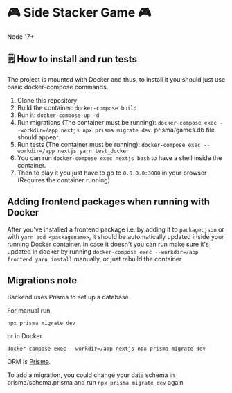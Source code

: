 # 🎮 Side Stacker Game 🎮

Node 17+

## 🗒️ How to install and run tests
The project is mounted with Docker and thus, to install it you should just use basic docker-compose commands.

1. Clone this repository
2. Build the container: `docker-compose build`
3. Run it: `docker-compose up -d`
4. Run migrations (The container must be running): `docker-compose exec --workdir=/app nextjs npx prisma migrate dev`. prisma/games.db file should appear.
5. Run tests (The container must be running): `docker-compose exec --workdir=/app nextjs yarn test_docker`
7. You can run `docker-compose exec nextjs bash` to have a shell inside the container.
9. Then to play it you just have to go to `0.0.0.0:3000` in your browser (Requires the container running)

## Adding frontend packages when running with Docker

After you've installed a frontend package i.e. by adding it to `package.json` or with `yarn add <packagename>`,
it should be automatically updated inside your running Docker container. In case it doesn't you can run make sure it's updated in docker by running `docker-compose exec --workdir=/app frontend yarn install` manually, or just rebuild the container

## Migrations note

Backend uses Prisma to set up a database. 

For manual run,

`npx prisma migrate dev`

or in Docker

`docker-compose exec --workdir=/app nextjs npx prisma migrate dev`

ORM is [Prisma](http://prisma.io).

To add a migration, you could change your data schema in prisma/schema.prisma and run `npx prisma migrate dev` again